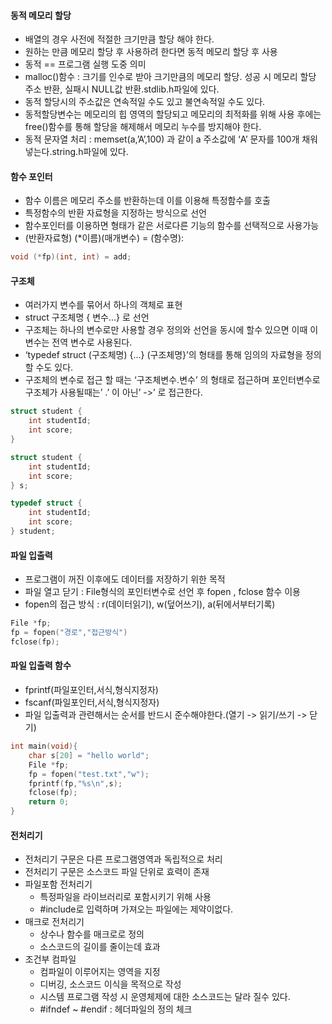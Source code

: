 #### 동적 메모리 할당
- 배열의 경우 사전에 적절한 크기만큼 할당 해야 한다.
- 원하는 만큼 메모리 할당 후 사용하려 한다면 동적 메모리 할당 후 사용
- 동적 == 프로그램 실행 도중 의미
- malloc()함수 : 크기를 인수로 받아 크기만큼의 메모리 할당. 성공 시 메모리 할당 주소 반환, 실패시 NULL값 반환.stdlib.h파일에 있다.
- 동적 할당시의 주소값은 연속적일 수도 있고 불연속적일 수도 있다.
- 동적할당변수는 메모리의 힙 영역의 할당되고 메모리의 최적화를 위해 사용 후에는 free()함수를 통해 할당을 해제해서 메모리 누수를 방지해야 한다.
- 동적 문자열 처리 : memset(a,’A’,100) 과 같이 a 주소값에 ‘A’ 문자를 100개 채워넣는다.string.h파일에 있다.

#### 함수 포인터
- 함수 이름은 메모리 주소를 반환하는데 이를 이용해 특정함수를 호출
- 특정함수의 반환 자료형을 지정하는 방식으로 선언
- 함수포인터를 이용하면 형태가 같은 서로다른 기능의 함수를 선택적으로 사용가능
- (반환자료형) (*이름)(매개변수) = (함수명):
```C
void (*fp)(int, int) = add;
```
#### 구조체
- 여러가지 변수를 묶어서 하나의 객체로 표현
- struct 구조체명 { 변수…} 로 선언
- 구조체는 하나의 변수로만 사용할 경우 정의와 선언을 동시에 할수 있으면 이때 이 변수는 전역 변수로 사용된다.
- ‘typedef struct (구조체명) {...} (구조체명}’의 형태를 통해 임의의 자료형을 정의 할 수도 있다.
- 구조체의 변수로 접근 할 때는 ‘구조체변수.변수’ 의 형태로 접근하며 포인터변수로 구조체가 사용될때는’ .’ 이 아닌’ ->’ 로 접근한다.
```C
struct student {
	int studentId;
	int score;
}
```
```C
struct student {
	int studentId;
	int score;
} s; 
```
```C
typedef struct {
	int studentId;
	int score;
} student;
```

#### 파일 입출력
- 프로그램이 꺼진 이후에도 데이터를 저장하기 위한 목적
- 파일 열고 닫기 : File형식의 포인터변수로 선언 후 fopen , fclose 함수 이용
- fopen의 접근 방식 : r(데이터읽기), w(덮어쓰기), a(뒤에서부터기록)
```C
File *fp;
fp = fopen("경로","접근방식")
fclose(fp);
```
#### 파일 입출력 함수
- fprintf(파일포인터,서식,형식지정자)
- fscanf(파일포인터,서식,형식지정자)
- 파일 입출력과 관련해서는 순서를 반드시 준수해야한다.(열기 -> 읽기/쓰기 -> 닫기)
```C
int main(void){
	char s[20] = "hello world";
	File *fp;
	fp = fopen("test.txt","w");
	fprintf(fp,"%s\n",s);
	fclose(fp);
	return 0;
}
```
#### 전처리기
- 전처리기 구문은 다른 프로그램영역과 독립적으로 처리
- 전처리기 구문은 소스코드 파일 단위로 효력이 존재
- 파일포함 전처리기
	- 특정파일을 라이브러리로 포함시키기 위해 사용
	- #include로 입력하며 가져오는 파일에는 제약이없다.
- 매크로 전처리기
	- 상수나 함수를 매크로로 정의
	- 소스코드의 길이를 줄이는데 효과
- 조건부 컴파일
	- 컴파일이 이루어지는 영역을 지정
	- 디버깅, 소스코드 이식을 목적으로 작성
	- 시스템 프로그램 작성 시 운영체제에 대한 소스코드는 달라 질수 있다.
	- #ifndef ~ #endif : 헤더파일의 정의 체크
